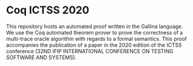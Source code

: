 # Coq ICTSS 2020

This repository hosts an automated proof written in the Gallina language.
We use the Coq automated theorem prover to prove the correctness of a multi-trace oracle algorithm with regards to a formal semantics.
This proof accompanies the publication of a paper in the 2020 edition of the ICTSS conference (32ND IFIP INTERNATIONAL CONFERENCE ON TESTING SOFTWARE AND SYSTEMS).
